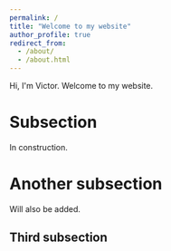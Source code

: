 ```yaml
---
permalink: /
title: "Welcome to my website"
author_profile: true
redirect_from: 
  - /about/
  - /about.html
---
```


Hi, I'm Victor. Welcome to my website.

Subsection
======
In construction.

Another subsection
======
Will also be added.

Third subsection
------
